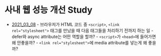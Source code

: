# 사내 웹 성능 개선 Study

- [2021_03_08](사내%20웹%20성능%20개선%20Study/contents/2021_03_08.md)
		- 브라우저가 HTML 코드 중 `<script>`, `<link rel="stylesheet">` 태그를 만났을 때 다음 태그들을 처리하기 전까지 하는 일
		- defer와 async attribute는 어떤 역할을 할까?
		- `<script>`가 `<head>`에 들어가면 왜 안좋을까?
		- `<link rel="stylesheet">`에 media attribute를 넣는게 왜 좋을까?